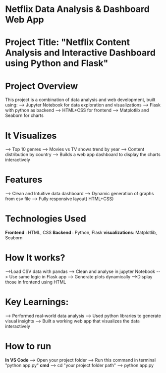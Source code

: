 # Netflix Data Analysis & Dashboard Web App
# Project Title: "Netflix Content Analysis and Interactive Dashboard using Python and Flask"

# Project Overview
This project is a combination of data analysis and web development, built using:
  --> Jupyter Notebook for data exploration and visualizations
  --> Flask with python as backend
  --> HTML+CSS for frontend
  --> Matplotlib and Seaborn for charts 


# It Visualizes
  --> Top 10 genres
  --> Movies vs TV shows trend by year
  --> Content distribution by country 
  --> Builds a web app dashboard to display the charts interactively


# Features
  --> Clean and Intuitive data dashboard
  --> Dynamic generation of graphs from csv file
  --> Fully responsive layout( HTML+CSS)
  

# Technologies Used
  **Frontend** : HTML, CSS
  **Backend** : Python, Flask
  **visualizations**: Matplotlib, Seaborn 


# How It works?
-->Load CSV data with pandas 
--> Clean and analyse in jupyter Notebook
--> Use same logic in Flask app
--> Generate plots dynamically
-->Display those in frontend using HTML


# Key Learnings:
  --> Performed real-world data analysis
  --> Used python libraries to generate visual insights
  --> Built a working web app that visualizes the data interactively


# How to run
  **In VS Code**
      --> Open your project folder 
      --> Run this command in terminal  "python app.py"
   **cmd**
     --> cd "your project folder path"
     --> python app.py 






  






